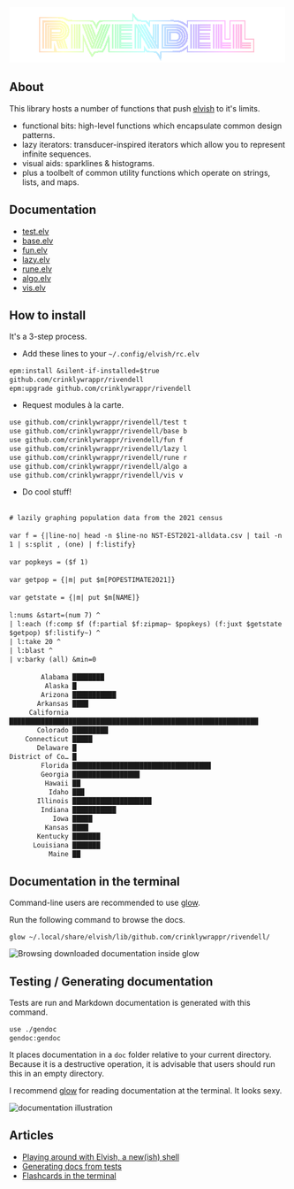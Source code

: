 ![Rivendell Logo](assets/logo2.png "Rivendell Logo")

## About

This library hosts a number of functions that push [elvish](https://elv.sh/) to it's limits.

- functional bits: high-level functions which encapsulate common design patterns.
- lazy iterators: transducer-inspired iterators which allow you to represent infinite sequences.
- visual aids: sparklines & histograms.
- plus a toolbelt of common utility functions which operate on strings, lists, and maps.

## Documentation

- [test.elv](doc/test.md)
- [base.elv](doc/base.md)
- [fun.elv](doc/fun.md)
- [lazy.elv](doc/lazy.md)
- [rune.elv](doc/rune.md)
- [algo.elv](doc/algo.md)
- [vis.elv](doc/vis.md)

## How to install

It's a 3-step process.

- Add these lines to your `~/.config/elvish/rc.elv`

```elvish
epm:install &silent-if-installed=$true github.com/crinklywrappr/rivendell
epm:upgrade github.com/crinklywrappr/rivendell
```

- Request modules à la carte.

```elvish
use github.com/crinklywrappr/rivendell/test t
use github.com/crinklywrappr/rivendell/base b
use github.com/crinklywrappr/rivendell/fun f
use github.com/crinklywrappr/rivendell/lazy l
use github.com/crinklywrappr/rivendell/rune r
use github.com/crinklywrappr/rivendell/algo a
use github.com/crinklywrappr/rivendell/vis v
```

- Do cool stuff!

```elvish

# lazily graphing population data from the 2021 census

var f = {|line-no| head -n $line-no NST-EST2021-alldata.csv | tail -n 1 | s:split , (one) | f:listify}

var popkeys = ($f 1)

var getpop = {|m| put $m[POPESTIMATE2021]}

var getstate = {|m| put $m[NAME]}

l:nums &start=(num 7) ^
| l:each (f:comp $f (f:partial $f:zipmap~ $popkeys) (f:juxt $getstate $getpop) $f:listify~) ^
| l:take 20 ^
| l:blast ^
| v:barky (all) &min=0

        Alabama ████████
         Alaska █
        Arizona ███████████
       Arkansas ████
     California ███████████████████████████████████████████████████████████████
       Colorado █████████
    Connecticut █████
       Delaware █
District of Co… █
        Florida ███████████████████████████████████
        Georgia █████████████████
         Hawaii ██
          Idaho ███
       Illinois ████████████████████
        Indiana ███████████
           Iowa █████
         Kansas ████
       Kentucky ███████
      Louisiana ███████
          Maine ██
```

## Documentation in the terminal

Command-line users are recommended to use [glow](https://github.com/charmbracelet/glow).

Run the following command to browse the docs.

```shell
glow ~/.local/share/elvish/lib/github.com/crinklywrappr/rivendell/
```

![Browsing downloaded documentation inside glow](https://user-images.githubusercontent.com/56522/165880434-6fd21c05-56ae-45a0-8813-2d0792f056fb.png)


## Testing / Generating documentation
Tests are run and Markdown documentation is generated with this command.

```elvish
use ./gendoc
gendoc:gendoc
```

It places documentation in a `doc` folder relative to your current directory.  Because it is a destructive operation, it is advisable that users should run this in an empty directory.

I recommend [glow](https://github.com/charmbracelet/glow) for reading documentation at the terminal.  It looks sexy.

![documentation illustration](https://user-images.githubusercontent.com/56522/165846897-9fd3a7e6-0fe0-430a-9c95-bb6d98f69e59.png)

## Articles

- [Playing around with Elvish, a new(ish) shell](https://dev.to/crinklywrappr/playing-around-with-elvish-a-new-ish-shell-5h16)
- [Generating docs from tests](https://dev.to/crinklywrappr/generating-docs-from-tests-l64)
- [Flashcards in the terminal](https://dev.to/crinklywrappr/flashcards-in-the-terminal-2akj)
